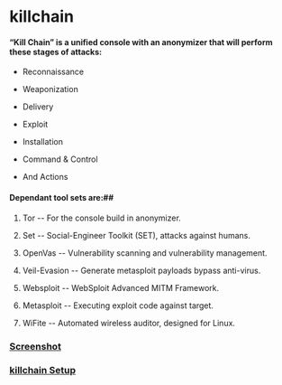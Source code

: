 # killchain

#### “Kill Chain” is a unified console with an anonymizer that will perform these stages of attacks:

* Reconnaissance

* Weaponization

* Delivery

* Exploit

* Installation

* Command & Control 

* And Actions

#### Dependant tool sets are:##

1)  Tor -- For the console build in anonymizer.

2)  Set -- Social-Engineer Toolkit (SET), attacks against humans.

3)  OpenVas --  Vulnerability scanning and vulnerability management.

4)  Veil-Evasion -- Generate metasploit payloads bypass anti-virus.

5)  Websploit -- WebSploit Advanced MITM Framework.

6)  Metasploit -- Executing exploit code against target.

7)  WiFite -- Automated wireless auditor, designed for Linux.

### [Screenshot](http://bit.ly/1I3FR5n)

### [killchain Setup](https://github.com/ruped24/killchain/wiki/KillChain-Setup)
